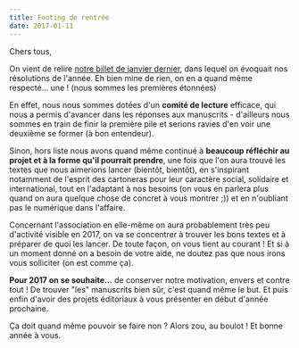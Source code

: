 ```yaml
---
title: Footing de rentrée
date: 2017-01-11
---
```

Chers tous,

On vient de relire [notre billet de janvier dernier](https://editionsdusamedi.fr/article7/lendemain-de-fetes), dans lequel on évoquait nos résolutions de l'année. Eh bien mine de rien, on en a quand même respecté... une ! (nous sommes les premières étonnées)

En effet, nous nous sommes dotées d'un **comité de lecture** efficace, qui nous a permis d'avancer dans les réponses aux manuscrits - d'ailleurs nous sommes en train de finir la première pile et serions ravies d'en voir une deuxième se former (à bon entendeur).

Sinon, hors liste nous avons quand même continué à **beaucoup réfléchir au projet et à la forme qu'il pourrait prendre**, une fois que l'on aura trouvé les textes que nous aimerions lancer (bientôt, bientôt), en s'inspirant notamment de l'esprit des cartoneras pour leur caractère social, solidaire et international, tout en l'adaptant à nos besoins (on vous en parlera plus quand on aura quelque chose de concret à vous montrer ;)) et en n'oubliant pas le numérique dans l'affaire.

Concernant l'association en elle-même on aura probablement très peu d'activité visible en 2017, on va se concentrer à trouver les bons textes et à préparer de quoi les lancer. De toute façon, on vous tient au courant ! Et si à un moment donné on a besoin de votre aide, ne doutez pas que nous irons vous solliciter (on est comme ça).

**Pour 2017 on se souhaite...** de conserver notre motivation, envers et contre tout ! De trouver "les" manuscrits bien sûr, c'est quand même le but. Et puis enfin d'avoir des projets éditoriaux à vous présenter en début d'année prochaine.

Ça doit quand même pouvoir se faire non ? Alors zou, au boulot ! Et bonne année à vous.